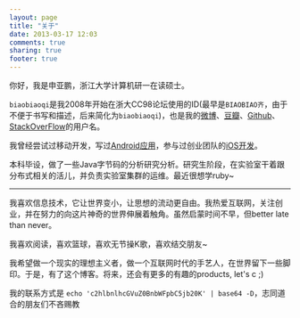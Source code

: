 ```yaml
---
layout: page
title: "关于"
date: 2013-03-17 12:03
comments: true
sharing: true
footer: true
---
```


你好，我是申亚鹏，浙江大学计算机研一在读硕士。

`biaobiaoqi`是我2008年开始在浙大CC98论坛使用的ID(最早是`BIAOBIAO齐`，由于不便于书写和描述，后来简化为`biaobiaoqi`)，也是我的[微博](http://weibo.com/biaobiaoqi)、[豆瓣](http://www.douban.com/people/biaobiaoqi/)、[Github](https://github.com/biaobiaoqi)、[StackOverFlow](http://stackoverflow.com/users/1019336/biaobiaoqi)的用户名。

我曾经尝试过移动开发，写过[Android应用](http://www.google.cn/university/androidchallenge/2011/gallery.html#tab=d1-13)，参与过创业团队的[iOS开发](http://chahaoyou.com/)。

本科毕设，做了一些Java字节码的分析研究分析。研究生阶段，在实验室干着跟分布式相关的活儿，并负责实验室集群的运维。最近很想学ruby~

---

我喜欢信息技术，它让世界变小，让思想的流动更自由。我热爱互联网，关注创业，并在努力的向这片神奇的世界伸展着触角。虽然启蒙时间不早，但better late than never。

我喜欢阅读，喜欢篮球，喜欢无节操K歌，喜欢结交朋友~

我希望做一个现实的理想主义者，做一个互联网时代的手艺人，在世界留下一些脚印。于是，有了这个博客。将来，还会有更多的有趣的products, let's c ;)

我的联系方式是 `echo 'c2hlbnlhcGVuZ0BnbWFpbC5jb20K' | base64 -D`，志同道合的朋友们不吝赐教